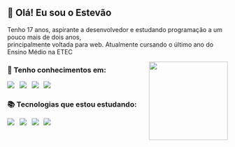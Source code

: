 ## 🤙 **Olá! Eu sou o Estevão**

Tenho 17 anos, aspirante a desenvolvedor e estudando programação a um pouco mais de dois anos, <br />
principalmente voltada para web. Atualmente cursando o último ano do Ensino Médio na ETEC

<div>
  <a href="https://github.com/EST3V4O" align="right">
    <img height="180em" align="right" src="https://github-readme-stats.vercel.app/api/top-langs/?username=EST3V4O&layout=compact&langs_count=7&theme=dracula"/>
  </a>
</div>

### :rocket: Tenho conhecimentos em: <br/>
<p align="left">
  <img src="https://img.shields.io/badge/HTML5-E34F26?style=for-the-badge&logo=html5&logoColor=white"/>&nbsp;&nbsp;
  <img src="https://img.shields.io/badge/CSS3-1572B6?style=for-the-badge&logo=css3&logoColor=white"/>&nbsp;&nbsp;
  <img src="https://img.shields.io/badge/JavaScript-F7DF1E?style=for-the-badge&logo=javascript&logoColor=black"/>&nbsp;&nbsp;
  <img src="https://img.shields.io/badge/Git-F05032?style=for-the-badge&logo=git&logoColor=white"/>
</p>

### :books: Tecnologias que estou estudando: <br/>
<p align="left">
  <img src="https://img.shields.io/badge/TypeScript-007ACC?style=for-the-badge&logo=typescript&logoColor=white"/>&nbsp;&nbsp;
  <img src="https://img.shields.io/badge/Express.js-404D59?style=for-the-badge"/>&nbsp;&nbsp;
  <img src="https://img.shields.io/badge/Node.js-43853D?style=for-the-badge&logo=node-dot-js&logoColor=white"/>&nbsp;&nbsp;
  <img src="https://img.shields.io/badge/React-20232A?style=for-the-badge&logo=react&logoColor=61DAFB"/>
</p>



